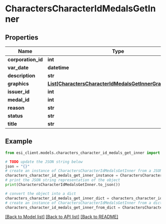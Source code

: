 # CharactersCharacterIdMedalsGetInner


## Properties

Name | Type | Description | Notes
------------ | ------------- | ------------- | -------------
**corporation_id** | **int** |  | 
**var_date** | **datetime** |  | 
**description** | **str** |  | 
**graphics** | [**List[CharactersCharacterIdMedalsGetInnerGraphicsInner]**](CharactersCharacterIdMedalsGetInnerGraphicsInner.md) |  | 
**issuer_id** | **int** |  | 
**medal_id** | **int** |  | 
**reason** | **str** |  | 
**status** | **str** |  | 
**title** | **str** |  | 

## Example

```python
from esi_client.models.characters_character_id_medals_get_inner import CharactersCharacterIdMedalsGetInner

# TODO update the JSON string below
json = "{}"
# create an instance of CharactersCharacterIdMedalsGetInner from a JSON string
characters_character_id_medals_get_inner_instance = CharactersCharacterIdMedalsGetInner.from_json(json)
# print the JSON string representation of the object
print(CharactersCharacterIdMedalsGetInner.to_json())

# convert the object into a dict
characters_character_id_medals_get_inner_dict = characters_character_id_medals_get_inner_instance.to_dict()
# create an instance of CharactersCharacterIdMedalsGetInner from a dict
characters_character_id_medals_get_inner_from_dict = CharactersCharacterIdMedalsGetInner.from_dict(characters_character_id_medals_get_inner_dict)
```
[[Back to Model list]](../README.md#documentation-for-models) [[Back to API list]](../README.md#documentation-for-api-endpoints) [[Back to README]](../README.md)


